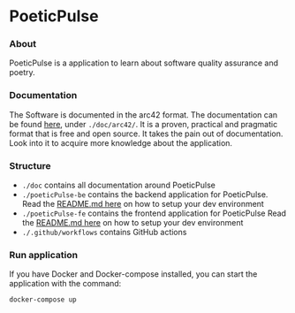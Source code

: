 # PoeticPulse

### About

PoeticPulse is a application to learn about software quality assurance and poetry.

### Documentation

The Software is documented in the arc42 format. The documentation can be found [here](doc/arc42/01_introduction_and_goals.md), under `./doc/arc42/`. It is a proven, practical and pragmatic format that is free and open source. It takes the pain out of documentation. Look into it to acquire more knowledge about the application.

### Structure

- `./doc` contains all documentation around PoeticPulse
- `./poeticPulse-be` contains the backend application for PoeticPulse. Read the [README.md here](poeticPulse-be/README.md) on how to setup your dev environment
- `./poeticPulse-fe` contains the frontend application for PoeticPulse Read the [README.md here](poeticPulse-ui/README.md) on how to setup your dev environment
- `./.github/workflows` contains GitHub actions

### Run application

If you have Docker and Docker-compose installed, you can start the application with the command:  
```bash
docker-compose up
```

